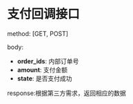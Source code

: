 # 支付回调接口

method: [GET, POST]

body:
- **order_ids**: 内部订单号
- **amount**: 支付金额
- **state**: 是否支付成功

response:根据第三方需求，返回相应的数据